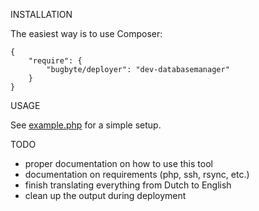 INSTALLATION

The easiest way is to use Composer:

    {
        "require": {
            "bugbyte/deployer": "dev-databasemanager"
        }
    }

USAGE

See [example.php](https://github.com/bjdelange/deployer/blob/master/example.php) for a simple setup.

TODO

- proper documentation on how to use this tool
- documentation on requirements (php, ssh, rsync, etc.)
- finish translating everything from Dutch to English
- clean up the output during deployment
